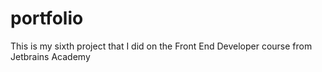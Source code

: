 # portfolio
This is my sixth project that I did on the Front End Developer course from Jetbrains Academy
